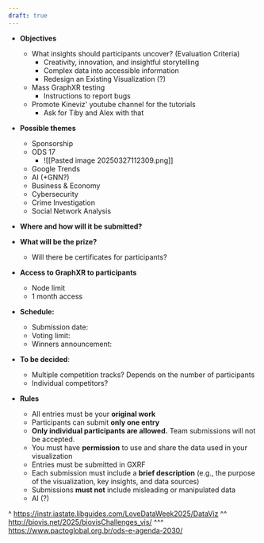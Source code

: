 ```yaml
---
draft: true
---
```


- **Objectives**
	- What insights should participants uncover? (Evaluation Criteria)
		- Creativity, innovation, and insightful storytelling
		- Complex data into accessible information 
		- Redesign an Existing Visualization (?)
	- Mass GraphXR testing
		- Instructions to report bugs 
	- Promote Kineviz' youtube channel for the tutorials
		- Ask for Tiby and Alex with that
- **Possible themes**
	- Sponsorship 
	- ODS 17
		- ![[Pasted image 20250327112309.png]]
	- Google Trends 
	- AI  (+GNN?)
	- Business & Economy
	- Cybersecurity 
	- Crime Investigation
	- Social Network Analysis

- **Where and how will it be submitted?**
- **What will be the prize?**
	- Will there be certificates for participants?
- **Access to GraphXR to participants**
	- Node limit
	- 1 month access 
- **Schedule:**
	- Submission date:
	- Voting limit:
	- Winners announcement:
- **To be decided**:
	- Multiple competition tracks? Depends on the number of participants
	- Individual competitors?
- **Rules** 
	- All entries must be your **original work**
	- Participants can submit **only one entry**
	- **Only individual participants are allowed.** Team submissions will not be accepted.
	- You must have **permission** to use and share the data used in your visualization
	- Entries must be submitted in GXRF
	- Each submission must include a **brief description** (e.g., the purpose of the visualization, key insights, and data sources)
	- Submissions **must not** include misleading or manipulated data
	- AI (?)


^ https://instr.iastate.libguides.com/LoveDataWeek2025/DataViz
^^ http://biovis.net/2025/biovisChallenges_vis/
^^^ https://www.pactoglobal.org.br/ods-e-agenda-2030/